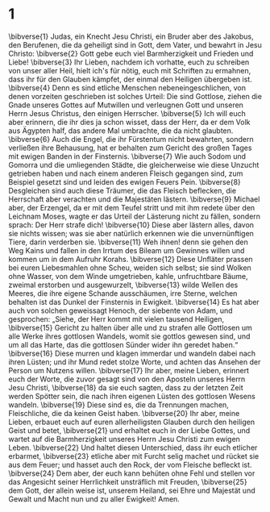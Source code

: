 # 1
\bibverse{1} Judas, ein Knecht Jesu Christi, ein Bruder aber des Jakobus, den Berufenen, die da geheiligt sind in Gott, dem Vater, und bewahrt in Jesu Christo: \bibverse{2} Gott gebe euch viel Barmherzigkeit und Frieden und Liebe! \bibverse{3} Ihr Lieben, nachdem ich vorhatte, euch zu schreiben von unser aller Heil, hielt ich's für nötig, euch mit Schriften zu ermahnen, dass ihr für den Glauben kämpfet, der einmal den Heiligen übergeben ist. \bibverse{4} Denn es sind etliche Menschen nebeneingeschlichen, von denen vorzeiten geschrieben ist solches Urteil: Die sind Gottlose, ziehen die Gnade unseres Gottes auf Mutwillen und verleugnen Gott und unseren Herrn Jesus Christus, den einigen Herrscher. \bibverse{5} Ich will euch aber erinnern, die ihr dies ja schon wisset, dass der Herr, da er dem Volk aus Ägypten half, das andere Mal umbrachte, die da nicht glaubten. \bibverse{6} Auch die Engel, die ihr Fürstentum nicht bewahrten, sondern verließen ihre Behausung, hat er behalten zum Gericht des großen Tages mit ewigen Banden in der Finsternis. \bibverse{7} Wie auch Sodom und Gomorra und die umliegenden Städte, die gleicherweise wie diese Unzucht getrieben haben und nach einem anderen Fleisch gegangen sind, zum Beispiel gesetzt sind und leiden des ewigen Feuers Pein. \bibverse{8} Desgleichen sind auch diese Träumer, die das Fleisch beflecken, die Herrschaft aber verachten und die Majestäten lästern. \bibverse{9} Michael aber, der Erzengel, da er mit dem Teufel stritt und mit ihm redete über den Leichnam Moses, wagte er das Urteil der Lästerung nicht zu fällen, sondern sprach: Der Herr strafe dich! \bibverse{10} Diese aber lästern alles, davon sie nichts wissen; was sie aber natürlich erkennen wie die unvernünftigen Tiere, darin verderben sie. \bibverse{11} Weh ihnen! denn sie gehen den Weg Kains und fallen in den Irrtum des Bileam um Gewinnes willen und kommen um in dem Aufruhr Korahs. \bibverse{12} Diese Unfläter prassen bei euren Liebesmahlen ohne Scheu, weiden sich selbst; sie sind Wolken ohne Wasser, von dem Winde umgetrieben, kahle, unfruchtbare Bäume, zweimal erstorben und ausgewurzelt, \bibverse{13} wilde Wellen des Meeres, die ihre eigene Schande ausschäumen, irre Sterne, welchen behalten ist das Dunkel der Finsternis in Ewigkeit. \bibverse{14} Es hat aber auch von solchen geweissagt Henoch, der siebente von Adam, und gesprochen: „Siehe, der Herr kommt mit vielen tausend Heiligen, \bibverse{15} Gericht zu halten über alle und zu strafen alle Gottlosen um alle Werke ihres gottlosen Wandels, womit sie gottlos gewesen sind, und um all das Harte, das die gottlosen Sünder wider ihn geredet haben.“ \bibverse{16} Diese murren und klagen immerdar und wandeln dabei nach ihren Lüsten; und ihr Mund redet stolze Worte, und achten das Ansehen der Person um Nutzens willen. \bibverse{17} Ihr aber, meine Lieben, erinnert euch der Worte, die zuvor gesagt sind von den Aposteln unseres Herrn Jesu Christi, \bibverse{18} da sie euch sagten, dass zu der letzten Zeit werden Spötter sein, die nach ihren eigenen Lüsten des gottlosen Wesens wandeln. \bibverse{19} Diese sind es, die da Trennungen machen, Fleischliche, die da keinen Geist haben. \bibverse{20} Ihr aber, meine Lieben, erbauet euch auf euren allerheiligsten Glauben durch den heiligen Geist und betet, \bibverse{21} und erhaltet euch in der Liebe Gottes, und wartet auf die Barmherzigkeit unseres Herrn Jesu Christi zum ewigen Leben. \bibverse{22} Und haltet diesen Unterschied, dass ihr euch etlicher erbarmet, \bibverse{23} etliche aber mit Furcht selig machet und rücket sie aus dem Feuer; und hasset auch den Rock, der vom Fleische befleckt ist. \bibverse{24} Dem aber, der euch kann behüten ohne Fehl und stellen vor das Angesicht seiner Herrlichkeit unsträflich mit Freuden, \bibverse{25} dem Gott, der allein weise ist, unserem Heiland, sei Ehre und Majestät und Gewalt und Macht nun und zu aller Ewigkeit! Amen.